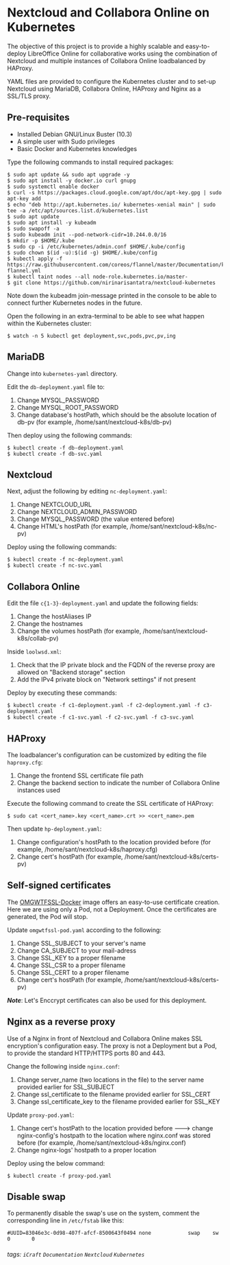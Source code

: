 # Nextcloud and Collabora Online on Kubernetes

The objective of this project is to provide a highly scalable and easy-to-deploy LibreOffice Online for collaborative works using the combination of Nextcloud and multiple instances of Collabora Online loadbalanced by HAProxy.

YAML files are provided to configure the Kubernetes cluster and to set-up Nextcloud using MariaDB, Collabora Online, HAProxy and Nginx as a SSL/TLS proxy.

## Pre-requisites
* Installed Debian GNU/Linux Buster (10.3)
* A simple user with Sudo privileges
* Basic Docker and Kubernetes knowledges

Type the following commands to install required packages:
```shell=
$ sudo apt update && sudo apt upgrade -y
$ sudo apt install -y docker.io curl gnupg
$ sudo systemctl enable docker
$ curl -s https://packages.cloud.google.com/apt/doc/apt-key.gpg | sudo apt-key add
$ echo "deb http://apt.kubernetes.io/ kubernetes-xenial main" | sudo tee -a /etc/apt/sources.list.d/kubernetes.list
$ sudo apt update
$ sudo apt install -y kubeadm
$ sudo swapoff -a
$ sudo kubeadm init --pod-network-cidr=10.244.0.0/16
$ mkdir -p $HOME/.kube
$ sudo cp -i /etc/kubernetes/admin.conf $HOME/.kube/config
$ sudo chown $(id -u):$(id -g) $HOME/.kube/config
$ kubectl apply -f https://raw.githubusercontent.com/coreos/flannel/master/Documentation/kube-flannel.yml
$ kubectl taint nodes --all node-role.kubernetes.io/master-
$ git clone https://github.com/nirinarisantatra/nextcloud-kubernetes
```

Note down the kubeadm join-message printed in the console to be able to connect further Kubernetes nodes in the future.

Open the following in an extra-terminal to be able to see what happen within the Kubernetes cluster:

```shell=
$ watch -n 5 kubectl get deployment,svc,pods,pvc,pv,ing
```

## MariaDB
Change into `kubernetes-yaml` directory.

Edit the `db-deployment.yaml` file to:
1. Change MYSQL_PASSWORD
2. Change MYSQL_ROOT_PASSWORD
3. Change database's hostPath, which should be the absolute location of db-pv (for example, /home/sant/nextcloud-k8s/db-pv)

Then deploy using the following commands:
```shell=
$ kubectl create -f db-deployment.yaml
$ kubectl create -f db-svc.yaml
```

## Nextcloud
Next, adjust the following by editing `nc-deployment.yaml`:
1. Change NEXTCLOUD_URL
2. Change NEXTCLOUD_ADMIN_PASSWORD
3. Change MYSQL_PASSWORD (the value entered before)
4. Change HTML's hostPath (for example, /home/sant/nextcloud-k8s/nc-pv)

Deploy using the following commands:
```shell=
$ kubectl create -f nc-deployment.yaml
$ kubectl create -f nc-svc.yaml
```
## Collabora Online
Edit the file `c{1-3}-deployment.yaml` and update the following fields:
1. Change the hostAliases IP
2. Change the hostnames
3. Change the volumes hostPath (for example, /home/sant/nextcloud-k8s/collab-pv)

Inside `loolwsd.xml`:
1. Check that the IP private block and the FQDN of the reverse proxy are allowed on "Backend storage" section
2. Add the IPv4 private block on "Network settings" if not present

Deploy by executing these commands:
```shell=
$ kubectl create -f c1-deployment.yaml -f c2-deployment.yaml -f c3-deployment.yaml
$ kubectl create -f c1-svc.yaml -f c2-svc.yaml -f c3-svc.yaml
```

## HAProxy
The loadbalancer's configuration can be customized by editing the file `haproxy.cfg`:
1. Change the frontend SSL certificate file path
2. Change the backend section to indicate the number of Collabora Online instances used

Execute the following command to create the SSL certificate of HAProxy:
```shell=
$ sudo cat <cert_name>.key <cert_name>.crt >> <cert_name>.pem
```

Then update `hp-deployment.yaml`:
1. Change configuration's hostPath to the location provided before (for example, /home/sant/nextcloud-k8s/haproxy.cfg)
2. Change cert's hostPath (for example, /home/sant/nextcloud-k8s/certs-pv)

## Self-signed certificates
The [OMGWTFSSL-Docker](https://hub.docker.com/r/paulczar/omgwtfssl/) image offers an easy-to-use certificate creation. Here we are using only a Pod, not a Deployment. Once the certificates are generated, the Pod will stop.

Update `omgwtfssl-pod.yaml` according to the following:
1. Change SSL_SUBJECT to your server's name
2. Change CA_SUBJECT to your mail-adress
3. Change SSL_KEY to a proper filename
4. Change SSL_CSR to a proper filename
5. Change SSL_CERT to a proper filename
6. Change cert's hostPath (for example, /home/sant/nextcloud-k8s/certs-pv)

***Note***: Let's Enccrypt certificates can also be used for this deployment.

## Nginx as a reverse proxy
Use of a Nginx in front of Nextcloud and Collabora Online makes SSL encryption's configuration easy. The proxy is not a Deployment but a Pod, to provide the standard HTTP/HTTPS ports 80 and 443.

Change the following inside `nginx.conf`:
1. Change server_name (two locations in the file) to the server name provided earlier for SSL_SUBJECT
2. Change ssl_certificate to the filename provided earlier for SSL_CERT
3. Change ssl_certificate_key to the filename provided earlier for SSL_KEY

Update `proxy-pod.yaml`:
1. Change cert's hostPath to the location provided before ---> change nginx-config's hostpath to the location where nginx.conf was stored before (for example, /home/sant/nextcloud-k8s/nginx.conf)
2. Change nginx-logs' hostpath to a proper location

Deploy using the below command:
```shell=
$ kubectl create -f proxy-pod.yaml
```

## Disable swap
To permanently disable the swap's use on the system, comment the corresponding line in `/etc/fstab` like this:
```shell=
#UUID=83046e3c-0d98-407f-afcf-8500643f0494 none            swap    sw              0       0
```

###### tags: `iCraft` `Documentation` `Nextcloud` `Kubernetes`